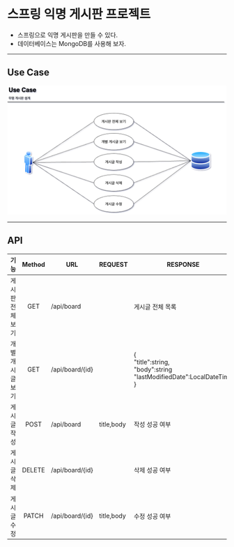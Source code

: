 # 스프링 익명 게시판 프로젝트
* 스프링으로 익명 게시판을 만들 수 있다.
* 데이터베이스는 MongoDB를 사용해 보자.
***


## Use Case
![img](https://github.com/japgo/spring_study/blob/master/AnonymousBoard2/img/%EA%B2%8C%EC%8B%9C%ED%8C%90%20use%20case.drawio.png)
***


## API
|기능|Method|URL|REQUEST|RESPONSE|
|:-:|:----:|---|-------|--------|
|게시판 전체 보기|GET|/api/board| |게시글 전체 목록|
|개별 개시글 보기|GET|/api/board/{id}| |{ <br> "title":string, <br> "body":string <br> "lastModifiedDate":LocalDateTime <br> }|
|게시글 작성|POST|/api/board|title,body|작성 성공 여부|
|게시글 삭제|DELETE|/api/board/{id}| |삭제 성공 여부|
|게시글 수정|PATCH|/api/board/{id}|title,body|수정 성공 여부|
